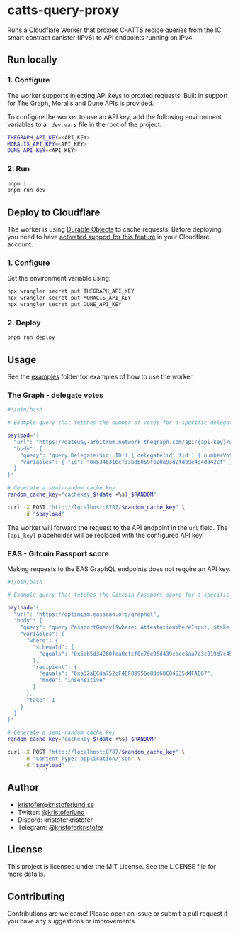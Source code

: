 # catts-query-proxy

Runs a Cloudflare Worker that proxies C–ATTS recipe queries from the IC smart contract canister (IPv6) to API endpoints running on IPv4.

## Run locally

### 1. Configure

The worker supports injecting API keys to proxied requests. Built in support for The Graph, Moralis and Dune APIs is provided.

To configure the worker to use an API key, add the following environment variables to a `.dev.vars` file in the root of the project:

```bash
THEGRAPH_API_KEY=<API_KEY>
MORALIS_API_KEY=<API_KEY>
DUNE_API_KEY=<API_KEY>
```

### 2. Run

```bash
pnpm i
pnpm run dev
```

## Deploy to Cloudflare

The worker is using [Durable Objects](https://developers.cloudflare.com/durable-objects/) to cache requests. Before deploying, you need to have [activated support for this feature](https://developers.cloudflare.com/durable-objects/get-started) in your Cloudflare account.

### 1. Configure

Set the environment variable using:

```bash
npx wrangler secret put THEGRAPH_API_KEY
npx wrangler secret put MORALIS_API_KEY
npx wrangler secret put DUNE_API_KEY
```

### 2. Deploy

```bash
pnpm run deploy
```

## Usage

See the [examples](examples) folder for examples of how to use the worker.

### The Graph - delegate votes

```bash
#!/bin/bash

# Example query that fetches the number of votes for a specific delegate from the ENS Governance subgraph on Arbitrum.

payload='{
  "url": "https://gateway-arbitrum.network.thegraph.com/api/{api-key}/subgraphs/id/GyijYxW9yiSRcEd5u2gfquSvneQKi5QuvU3WZgFyfFSn",
  "body": {
    "query": "query Delegate($id: ID!) { delegate(id: $id ) { numberVotes } }",
    "variables": { "id": "0x534631bcf33bdb069fb20a93d2fdb9e4d4dd42cf" }
  }
}'

# Generate a semi-random cache key
random_cache_key="cachekey_$(date +%s)_$RANDOM"

curl -X POST "http://localhost:8787/$random_cache_key" \
     -d "$payload"

```

The worker will forward the request to the API endpoint in the `url` field. The `{api_key}` placeholder will be replaced with the configured API key.

### EAS - Gitcoin Passport score

Making requests to the EAS GraphQL endpoints does not require an API key.

```bash
#!/bin/bash

# Example query that fetches the Gitcoin Passport score for a specific address.

payload='{
  "url": "https://optimism.easscan.org/graphql",
  "body": {
    "query": "query PassportQuery($where: AttestationWhereInput, $take: Int) { attestations(where: $where, take: $take) { decodedDataJson } }",
    "variables": {
      "where": {
        "schemaId": {
          "equals": "0x6ab5d34260fca0cfcf0e76e96d439cace6aa7c3c019d7c4580ed52c6845e9c89"
        },
        "recipient": {
          "equals": "0xa32aECda752cF4EF89956e83d60C04835d4FA867",
          "mode": "insensitive"
        }
      },
      "take": 1
    }
  }
}'

# Generate a semi-random cache key
random_cache_key="cachekey_$(date +%s)_$RANDOM"

curl -X POST "http://localhost:8787/$random_cache_key" \
     -H "Content-Type: application/json" \
     -d "$payload"

```

## Author

- [kristofer@kristoferlund.se](mailto:kristofer@kristoferlund.se)
- Twitter: [@kristoferlund](https://twitter.com/kristoferlund)
- Discord: kristoferkristofer
- Telegram: [@kristoferkristofer](https://t.me/kristoferkristofer)

## License

This project is licensed under the MIT License. See the LICENSE file for more details.

## Contributing

Contributions are welcome! Please open an issue or submit a pull request if you have any suggestions or improvements.
